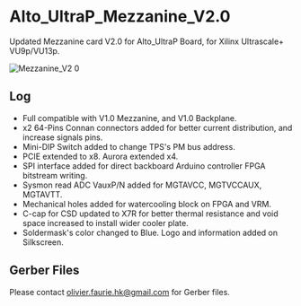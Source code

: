 # Alto_UltraP_Mezzanine_V2.0
Updated Mezzanine card V2.0 for Alto_UltraP Board, for Xilinx Ultrascale+ VU9p/VU13p. 

![Mezzanine_V2 0](https://github.com/user-attachments/assets/6f760b17-e291-44ea-aef2-f8fb70d67586)

## Log
- Full compatible with V1.0 Mezzanine, and V1.0 Backplane.
- x2 64-Pins Connan connectors added for better current distribution, and increase signals pins.
- Mini-DIP Switch added to change TPS's PM bus address.
- PCIE extended to x8. Aurora extended x4.
- SPI interface added for direct backboard Arduino controller FPGA bitstream writing.
- Sysmon read ADC VauxP/N added for MGTAVCC, MGTVCCAUX, MGTAVTT. 
- Mechanical holes added for watercooling block on FPGA and VRM.
- C-cap for CSD updated to X7R for better thermal resistance and void space increased to install wider cooler plate. 
- Soldermask's color changed to Blue. Logo and information added on Silkscreen.

## Gerber Files
Please contact [olivier.faurie.hk@gmail.com](olivier.faurie.hk@gmail.com) for Gerber files.
